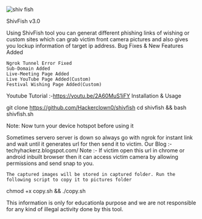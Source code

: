 ![shiv fish](https://user-images.githubusercontent.com/125373593/223439400-b9c64614-f2ba-47c3-8e76-7f981dcf3957.png)





ShivFish v3.0

Using ShivFish tool you can generat different phishing links of wishing or custom sites which can grab victim front camera pictures and also gives you lockup information of target ip address.
Bug Fixes & New Features Added

    Ngrok Tunnel Error Fixed
    Sub-Domain Added
    Live-Meeting Page Added
    Live YouTube Page Added(Custom)
    Festival Wishing Page Added(Custom)

Youtube Tutorial :-https://youtu.be/2A60MuS1iFY
Installation & Usage

git clone https://github.com/Hackerclown0/shivfish
cd shivfish && bash shivfish.sh 

Note: Now turn your device hotspot before using it

Sometimes servero server is down so always go with ngrok for instant link and wait until it generates url for then send it to victim.
Our Blog :-techyhackerz.blogspot.com/
Note :- If victim open this url in chrome or android inbuilt browser then it can access victim camera by allowing permissions and send snap to you.

    The captured images will be stored in captured folder. Run the following script to copy it to pictures folder

chmod +x copy.sh && ./copy.sh

This information is only for educationla purpose and we are not responsible for any kind of illegal activity done by this tool.
